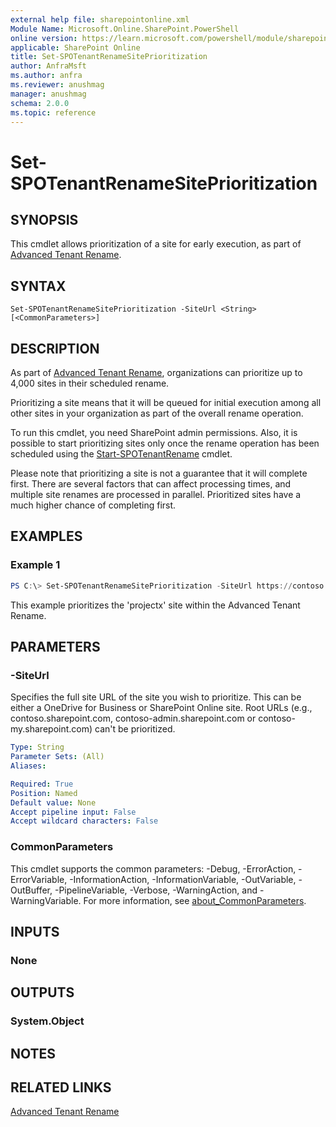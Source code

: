 ```yaml
---
external help file: sharepointonline.xml
Module Name: Microsoft.Online.SharePoint.PowerShell
online version: https://learn.microsoft.com/powershell/module/sharepoint-online/set-spotenantrenamesiteprioritization
applicable: SharePoint Online
title: Set-SPOTenantRenameSitePrioritization
author: AnfraMsft
ms.author: anfra
ms.reviewer: anushmag
manager: anushmag
schema: 2.0.0
ms.topic: reference
---
```


# Set-SPOTenantRenameSitePrioritization

## SYNOPSIS
This cmdlet allows prioritization of a site for early execution, as part of [Advanced Tenant Rename](https://aka.ms/advancedtenantrename).

## SYNTAX

```
Set-SPOTenantRenameSitePrioritization -SiteUrl <String> [<CommonParameters>]
```

## DESCRIPTION
As part of [Advanced Tenant Rename](https://aka.ms/advancedtenantrename), organizations can prioritize up to 4,000 sites in their scheduled rename.

Prioritizing a site means that it will be queued for initial execution among all other sites in your organization as part of the overall rename operation.

To run this cmdlet, you need SharePoint admin permissions. Also, it is possible to start prioritizing sites only once the rename operation has been scheduled using the [Start-SPOTenantRename](https://learn.microsoft.com/powershell/module/sharepoint-online/start-spotenantrename?view=sharepoint-ps) cmdlet.

Please note that prioritizing a site is not a guarantee that it will complete first. There are several factors that can affect processing times, and multiple site renames are processed in parallel. Prioritized sites have a much higher chance of completing first.

## EXAMPLES

### Example 1
```powershell
PS C:\> Set-SPOTenantRenameSitePrioritization -SiteUrl https://contoso.sharepoint.com/sites/projectx
```

This example prioritizes the 'projectx' site within the Advanced Tenant Rename. 	

## PARAMETERS

### -SiteUrl
Specifies the full site URL of the site you wish to prioritize. This can be either a OneDrive for Business or SharePoint Online site. Root URLs (e.g., contoso.sharepoint.com, contoso-admin.sharepoint.com or contoso-my.sharepoint.com) can't be prioritized.
```yaml
Type: String
Parameter Sets: (All)
Aliases:

Required: True
Position: Named
Default value: None
Accept pipeline input: False
Accept wildcard characters: False
```

### CommonParameters
This cmdlet supports the common parameters: -Debug, -ErrorAction, -ErrorVariable, -InformationAction, -InformationVariable, -OutVariable, -OutBuffer, -PipelineVariable, -Verbose, -WarningAction, and -WarningVariable. For more information, see [about_CommonParameters](http://go.microsoft.com/fwlink/?LinkID=113216).

## INPUTS

### None

## OUTPUTS

### System.Object
## NOTES

## RELATED LINKS
[Advanced Tenant Rename](https://aka.ms/advancedtenantrename)
